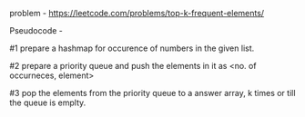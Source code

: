 problem - https://leetcode.com/problems/top-k-frequent-elements/

Pseudocode - 

#1 prepare a hashmap for occurence of numbers in the given list.

#2 prepare a priority queue and push the elements in it as <no. of occurneces, element>

#3 pop the elements from the priority queue to a answer array, k times or till the queue is emplty.